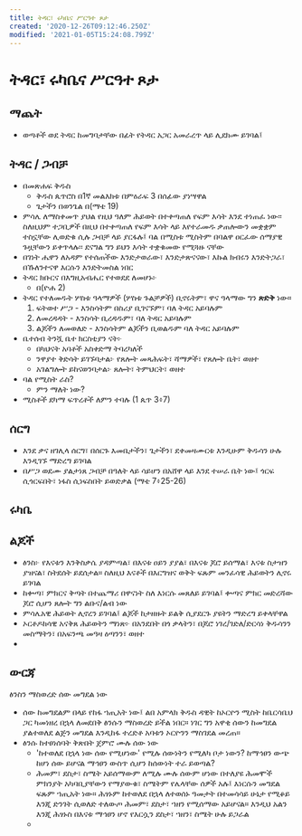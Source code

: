 ```yaml
---
title: ትዳር፣ ሩካቤና ሥርዓተ ጾታ
created: '2020-12-26T09:12:46.250Z'
modified: '2021-01-05T15:24:08.799Z'
---
```


# ትዳር፣ ሩካቤና ሥርዓተ ጾታ

## ማጨት

- ወጣቶች ወደ ትዳር ከመግባታቸው በፊት የትዳር አጋር አመራረጥ ላይ ሊደክሙ ይገባል፤ 

## ትዳር / ጋብቻ

- በመጽሐፍ ቅዱስ
  - ቅዱስ ጴጥሮስ በ1ኛ መልእክቱ በምዕራፍ 3 በሰፊው ያነሣዋል
  - ጌታችን በወንጌል በ(ማቴ 19)
- ምሳሌ ለማስቀመጥ ያህል የዚህ ዓለም ሕይወት በተቀጣጠለ የፍም እሳት እንደ ተነጠፈ ነው፡፡ ስለዚህም ተጋቢዎች በዚህ በተቀጣጠለ የፍም እሳት ላይ እየተራመዱ ቃጠሎውን መቋቋም ተስኗቸው ሊወድቁ ሲሉ ጋብቻ ላይ ያርፋሉ፤ ባል በሚስቱ ሚስትም በባልዋ ዐርፈው ሰማያዊ ጉዟቸውን ይቀጥላሉ፡፡ ደናግል ግን ይህን እሳት ተቋቁመው የሚጓዙ ናቸው
- በገነት ሔዋን ለአዳም የተሰጠችው እንድታወራው፣ እንድታጽናናው፣ እኩል ክብሩን እንድትጋራ፣ በኹለንተናዋ እርሱን እንድትመስል ነበር
- ትዳር ክቡርና በእግዚአብሔር የተወደደ ለመሆኑ፦
  - በ(ዮሐ 2)
- ትዳር የተለመዱት ሦስቱ ዓላማዎች (ሦስቱ ጉልቻዎች) ቢኖሩትም፣ ዋና ዓላማው ግን **ጽድቅ** ነው።
  1. ፍትወተ ሥጋ - እንስሳትም በስሪያ ቢገናኙም፣ ባለ ትዳር አይባሉም
  1. ለመረዳዳት - እንስሳት ቢረዳዱም፣ ባለ ትዳር አይባሉም
  1. ልጆችን ለመወለድ - እንስሳትም ልጆችን ቢወልዱም ባለ ትዳር አይባሉም
- ቤተሰብ ትንሿ ቤተ ክርስቲያን ናት፦
  - በካህናት አባቶች አስቀድማ ትባረካለች
  - ንዋያተ ቅድሳት ይገኙባታል፦ የጸሎት መጻሕፍት፣ ሻማዎች፣ የጸሎት ቤት፣ ወዘተ
  - አገልግሎት ይከናወንባታል፦ ጸሎት፣ ትምህርት፣ ወዘተ
- ባል የሚስት ራስ?
  - ምን ማለት ነው?
- ሚስቶች ደካማ ፍጥረቶች ለምን ተባሉ (1 ጴጥ 3፥7)

## ሰርግ

- እንደ ቃና ዘገሊላ ሰርግ፣ በሰርጉ እመቤታችን፣ ጌታችን፣ ደቀመዛሙርቱ እንዲሁም ቅዱሳን ሁሉ እንዲገኙ ማድረግ ይገባል
- በሥጋ ወደሙ ያልታነጸ ጋብቻ በዓለት ላይ ሳይሆን በአሸዋ ላይ እንደ ተሠራ ቤት ነው፤ ጎርፍ ሲጎርፍበት፣ ነፋስ ሲነፍስበት ይወድቃል (ማቴ 7፥25-26)

## ሩካቤ


## ልጆች

- ፅንስ፦ የእናቱን እንቅስቃሴ ያዳምጣል፣ በእናቱ ዐይን ያያል፣ በእናቱ ጆሮ ይሰማል፣ እናቱ ስታዝን ያዝናል፣ ስትደሰት ይደሰታል። ስለዚህ እናቶች በእርግዝና ወቅት ፍጹም መንፈሳዊ ሕይወትን ሊኖሩ ይገባል
- ከቍጣ፣ ምክርና ቅጣት በተጨማሪ በዋናነት ስለ እነርሱ መጸለይ ይገባል፤ ቍጣና ምክር መድረሻው ጆሮ ሲሆን ጸሎት ግን ልቡና/ልብ ነው
- ምሳሌአዊ ሕይወት ሊኖረን ይገባል፤ ልጆች ከታዘዙት ይልቅ ሲያደርጉ ያዩትን ማድረግ ይቀላቸዋል
- ኦርቶዶክሳዊ አናቅጸ ሕይወትን ማነጽ፦ በአንደበት በጎ ቃላትን፣ በጆሮ ነገረ/ገድለ/ድርሳነ ቅዱሳንን መስማትን፣ በአፍንጫ መዓዛ ዕጣንን፣ ወዘተ
- 

## ውርጃ

ፅንስን ማስወረድ ሰው መግደል ነው
- ሰው ከመግደልም በላይ የከፋ ኀጢአት ነው፤ ልበ አምላክ ቅዱስ ዳዊት ከኦርዮን ሚስት ከቤርሳቤህ ጋር ካመነዘረ በኋላ ለመደበቅ ፅንሱን ማስወረድ ይችል ነበር። ነገር ግን አዋቂ ሰውን ከመግደል ያልተወለደ ልጅን መግደል እንዲከፋ ተረድቶ አባቱን ኦርዮንን ማስገደል መረጠ።
- ፅንሱ ከተፀነሰባት ቅጽበት ጀምሮ ሙሉ ሰው ነው
  - 'ከተወለደ በኋላ ነው ሰው የሚሆነው' የሚሉ ሰውነትን የሚለካ ቦታ ነውን? ከማኅፀን ውጭ ከሆነ ሰው ይሆናል ማኅፀን ውስጥ ሲሆን ከሰውነት ተራ ይወጣል?
  - ሕመም፣ ደስታ፣ ስሜት አይሰማውም ለሚሉ ሙሉ ሰውም ሆነው በተለያዩ ሕመሞች ምክንያት አካባቢያቸውን የማያውቁ፣ ስሜትም የሌላቸው ሰዎች አሉ፤ እነርሱን መግደል ፍጹም ኀጢአት ነው። ሕፃኑም ከተወለደ በኋላ ለተወሰኑ ዓመታት በተመሳሳይ ሁኔታ የሚቆይ እንጂ ድንገት ሲወለድ ተለውጦ ሕመም፣ ደስታ፣ ኀዘን የሚሰማው አይሆናል። እንዲህ አልን እንጂ ሕፃኑስ በእናቱ ማኅፀን ሆኖ የእርሷን ደስታ፣ ኀዘን፣ ስሜት ሁሉ ይጋራል
  - 

